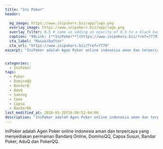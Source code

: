 ```yaml
---
title: "Ini Poker"
header:
  
  og_image: https://www.inipokers.biz/app/logo.png
  overlay_image: https://www.inipokers.biz/app/logo.png
  overlay_filter: 0.5 # same as adding an opacity of 0.5 to a black background
  caption: "99Link: [**IniPoker**](https://www.inipokers.biz/?ref=7779)"
  cta_label: "Masuk/Daftar"
  cta_url: "https://www.inipokers.biz/?ref=7779"
excerpt: "IniPoker adalah Agen Poker online indonesia aman dan terpercaya yang menyediakan permainan Bandarq Online, DominoQQ, Capsa Susun, Bandar Poker, AduQ dan PokerQQ."


categories:
  - IniPoker
tags:
  - Poker
  - DominoQQ
  - BandarQ
  - AduQ
  - Sakong
  - Ceme
  - Capsa
  - Bandar66
last_modified_at: 2018-03-20T16:00:52-04:00
description: "IniPoker adalah Agen Poker online indonesia aman dan terpercaya yang menyediakan permainan Bandarq Online, DominoQQ, Capsa Susun, Bandar Poker, AduQ dan PokerQQ."
---
```

IniPoker adalah Agen Poker online indonesia aman dan terpercaya yang menyediakan permainan Bandarq Online, DominoQQ, Capsa Susun, Bandar Poker, AduQ dan PokerQQ.
